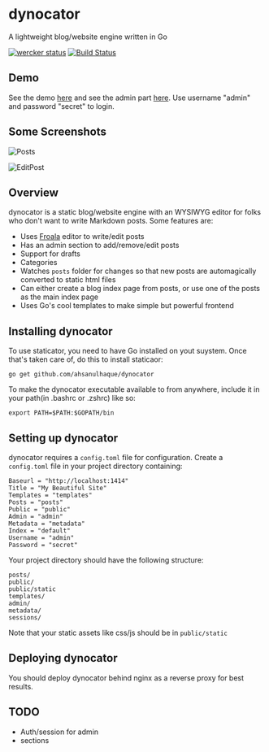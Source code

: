 dynocator
=========

A lightweight blog/website engine written in Go

[![wercker status](https://app.wercker.com/status/31c879f3e09f9c126fc1f8b41d6c83cd/s "wercker status")](https://app.wercker.com/project/bykey/31c879f3e09f9c126fc1f8b41d6c83cd)
[![Build Status](https://travis-ci.org/ahsanulhaque/dynocator.svg?branch=master)](https://travis-ci.org/ahsanulhaque/dynocator)

## Demo

See the demo [here](http://demo.dynocator.com) and see the admin part [here](http://demo.dynocator.com/admin). Use username "admin" and password "secret" to login.

## Some Screenshots

![Posts](http://i.imgur.com/FpXAw0P.png)

![EditPost](http://i.imgur.com/soOFQ0h.png)

## Overview

dynocator is a static blog/website engine with an WYSIWYG editor for folks who don't want to write Markdown posts. Some features are:
- Uses [Froala](https://editor.froala.com) editor to write/edit posts
- Has an admin section to add/remove/edit posts
- Support for drafts
- Categories
- Watches `posts` folder for changes so that new posts are automagically converted to static html files
- Can either create a blog index page from posts, or use one of the posts as the main index page
- Uses Go's cool templates to make simple but powerful frontend

## Installing dynocator
To use staticator, you need to have Go installed on yout suystem. Once that's taken care of, do this to install staticaor:
```
go get github.com/ahsanulhaque/dynocator
```

To make the dynocator executable available to from anywhere, include it in your path(in .bashrc or .zshrc) like so:
```
export PATH=$PATH:$GOPATH/bin
```

## Setting up dynocator
dynocator requires a `config.toml` file for configuration. Create a `config.toml` file in your project directory containing:
```
Baseurl = "http://localhost:1414"
Title = "My Beautiful Site"
Templates = "templates"
Posts = "posts"
Public = "public"
Admin = "admin"
Metadata = "metadata"
Index = "default"
Username = "admin"
Password = "secret"

```
Your project directory should have the following structure:
```
posts/
public/
public/static
templates/
admin/
metadata/
sessions/
```
Note that your static assets like css/js should be in `public/static`

## Deploying dynocator

You should deploy dynocator behind nginx as a reverse proxy for best results.

## TODO
- Auth/session for admin
- sections
